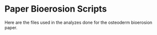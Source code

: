 # Paper Bioerosion Scripts
Here are the files used in the analyzes done for the osteoderm bioerosion paper.
